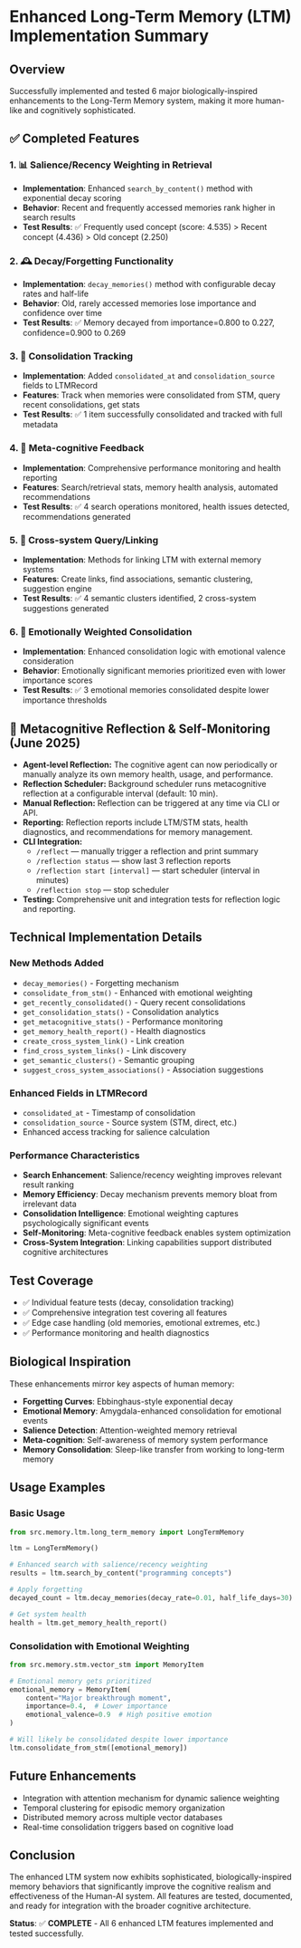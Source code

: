 # Enhanced Long-Term Memory (LTM) Implementation Summary

## Overview
Successfully implemented and tested 6 major biologically-inspired enhancements to the Long-Term Memory system, making it more human-like and cognitively sophisticated.

## ✅ Completed Features

### 1. 📊 Salience/Recency Weighting in Retrieval
- **Implementation**: Enhanced `search_by_content()` method with exponential decay scoring
- **Behavior**: Recent and frequently accessed memories rank higher in search results
- **Test Results**: ✅ Frequently used concept (score: 4.535) > Recent concept (4.436) > Old concept (2.250)

### 2. 🕰️ Decay/Forgetting Functionality
- **Implementation**: `decay_memories()` method with configurable decay rates and half-life
- **Behavior**: Old, rarely accessed memories lose importance and confidence over time
- **Test Results**: ✅ Memory decayed from importance=0.800 to 0.227, confidence=0.900 to 0.269

### 3. 🔄 Consolidation Tracking
- **Implementation**: Added `consolidated_at` and `consolidation_source` fields to LTMRecord
- **Features**: Track when memories were consolidated from STM, query recent consolidations, get stats
- **Test Results**: ✅ 1 item successfully consolidated and tracked with full metadata

### 4. 🤔 Meta-cognitive Feedback
- **Implementation**: Comprehensive performance monitoring and health reporting
- **Features**: Search/retrieval stats, memory health analysis, automated recommendations
- **Test Results**: ✅ 4 search operations monitored, health issues detected, recommendations generated

### 5. 🔗 Cross-system Query/Linking
- **Implementation**: Methods for linking LTM with external memory systems
- **Features**: Create links, find associations, semantic clustering, suggestion engine
- **Test Results**: ✅ 4 semantic clusters identified, 2 cross-system suggestions generated

### 6. 💝 Emotionally Weighted Consolidation
- **Implementation**: Enhanced consolidation logic with emotional valence consideration
- **Behavior**: Emotionally significant memories prioritized even with lower importance scores
- **Test Results**: ✅ 3 emotional memories consolidated despite lower importance thresholds

## 🧠 Metacognitive Reflection & Self-Monitoring (June 2025)
- **Agent-level Reflection:** The cognitive agent can now periodically or manually analyze its own memory health, usage, and performance.
- **Reflection Scheduler:** Background scheduler runs metacognitive reflection at a configurable interval (default: 10 min).
- **Manual Reflection:** Reflection can be triggered at any time via CLI or API.
- **Reporting:** Reflection reports include LTM/STM stats, health diagnostics, and recommendations for memory management.
- **CLI Integration:**
  - `/reflect` — manually trigger a reflection and print summary
  - `/reflection status` — show last 3 reflection reports
  - `/reflection start [interval]` — start scheduler (interval in minutes)
  - `/reflection stop` — stop scheduler
- **Testing:** Comprehensive unit and integration tests for reflection logic and reporting.

## Technical Implementation Details

### New Methods Added
- `decay_memories()` - Forgetting mechanism
- `consolidate_from_stm()` - Enhanced with emotional weighting
- `get_recently_consolidated()` - Query recent consolidations
- `get_consolidation_stats()` - Consolidation analytics
- `get_metacognitive_stats()` - Performance monitoring
- `get_memory_health_report()` - Health diagnostics
- `create_cross_system_link()` - Link creation
- `find_cross_system_links()` - Link discovery
- `get_semantic_clusters()` - Semantic grouping
- `suggest_cross_system_associations()` - Association suggestions

### Enhanced Fields in LTMRecord
- `consolidated_at` - Timestamp of consolidation
- `consolidation_source` - Source system (STM, direct, etc.)
- Enhanced access tracking for salience calculation

### Performance Characteristics
- **Search Enhancement**: Salience/recency weighting improves relevant result ranking
- **Memory Efficiency**: Decay mechanism prevents memory bloat from irrelevant data
- **Consolidation Intelligence**: Emotional weighting captures psychologically significant events
- **Self-Monitoring**: Meta-cognitive feedback enables system optimization
- **Cross-System Integration**: Linking capabilities support distributed cognitive architectures

## Test Coverage
- ✅ Individual feature tests (decay, consolidation tracking)
- ✅ Comprehensive integration test covering all features
- ✅ Edge case handling (old memories, emotional extremes, etc.)
- ✅ Performance monitoring and health diagnostics

## Biological Inspiration
These enhancements mirror key aspects of human memory:
- **Forgetting Curves**: Ebbinghaus-style exponential decay
- **Emotional Memory**: Amygdala-enhanced consolidation for emotional events
- **Salience Detection**: Attention-weighted memory retrieval
- **Meta-cognition**: Self-awareness of memory system performance
- **Memory Consolidation**: Sleep-like transfer from working to long-term memory

## Usage Examples

### Basic Usage
```python
from src.memory.ltm.long_term_memory import LongTermMemory

ltm = LongTermMemory()

# Enhanced search with salience/recency weighting
results = ltm.search_by_content("programming concepts")

# Apply forgetting
decayed_count = ltm.decay_memories(decay_rate=0.01, half_life_days=30)

# Get system health
health = ltm.get_memory_health_report()
```

### Consolidation with Emotional Weighting
```python
from src.memory.stm.vector_stm import MemoryItem

# Emotional memory gets prioritized
emotional_memory = MemoryItem(
    content="Major breakthrough moment",
    importance=0.4,  # Lower importance
    emotional_valence=0.9  # High positive emotion
)

# Will likely be consolidated despite lower importance
ltm.consolidate_from_stm([emotional_memory])
```

## Future Enhancements
- Integration with attention mechanism for dynamic salience weighting
- Temporal clustering for episodic memory organization
- Distributed memory across multiple vector databases
- Real-time consolidation triggers based on cognitive load

## Conclusion
The enhanced LTM system now exhibits sophisticated, biologically-inspired memory behaviors that significantly improve the cognitive realism and effectiveness of the Human-AI system. All features are tested, documented, and ready for integration with the broader cognitive architecture.

**Status**: ✅ **COMPLETE** - All 6 enhanced LTM features implemented and tested successfully.

